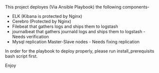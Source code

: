 This project deployes (Via Ansible Playbook) the following components-
* ELK (Kibana is protected by Nginx)
* Cerebro (Protected by Nginx)
* Filebeat that gathers logs and ships them to logstash
* journalbeat that gathers journald logs and ships them to logstash - Needs verification
* Mysql replication Master-Slave nodes - Needs fixing replication

In order for the playbook to deploy properly, please run install_prerequisits bash script first.

Enjoy
